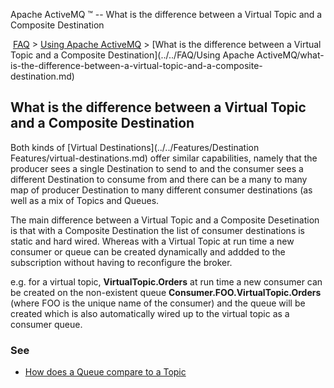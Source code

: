 Apache ActiveMQ ™ -- What is the difference between a Virtual Topic and a Composite Destination 

 [FAQ](/FAQ/index.md) > [Using Apache ActiveMQ](../../FAQ/using-apache-activemq.md) > [What is the difference between a Virtual Topic and a Composite Destination](../../FAQ/Using Apache ActiveMQ/what-is-the-difference-between-a-virtual-topic-and-a-composite-destination.md)


What is the difference between a Virtual Topic and a Composite Destination
--------------------------------------------------------------------------

Both kinds of [Virtual Destinations](../../Features/Destination Features/virtual-destinations.md) offer similar capabilities, namely that the producer sees a single Destination to send to and the consumer sees a different Destination to consume from and there can be a many to many map of producer Destination to many different consumer destinations (as well as a mix of Topics and Queues.

The main difference between a Virtual Topic and a Composite Desetination is that with a Composite Destination the list of consumer destinations is static and hard wired. Whereas with a Virtual Topic at run time a new consumer or queue can be created dynamically and addded to the subscription without having to reconfigure the broker.

e.g. for a virtual topic, **VirtualTopic.Orders** at run time a new consumer can be created on the non-existent queue **Consumer.FOO.VirtualTopic.Orders** (where FOO is the unique name of the consumer) and the queue will be created which is also automatically wired up to the virtual topic as a consumer queue.

### See

*   [How does a Queue compare to a Topic](../../FAQ/JMS/how-does-a-queue-compare-to-a-topic.md)

